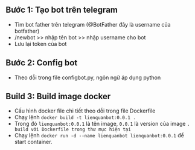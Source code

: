 ## Bước 1: Tạo bot trên telegram
- Tìm bot father trên telegram (@BotFather đây là username của botfather)
- /newbot >> nhập tên bot >> nhập username cho bot
- Lưu lại token của bot

## Bước 2: Config bot
- Theo dỗi trong file configbot.py, ngôn ngữ áp dụng python

## Build 3: Build image docker
- Cấu hình docker file chi tiết theo dỗi trong file Dockerfile
- Chạy lệnh `docker build -t lienquanbot:0.0.1 .`
- Trong đó `lienquanbot:0.0.1` là tên image, `0.0.1` là version của image `. build với Dockerfile trong thư mục hiện tại`
- Chạy lệnh `docker run -d --name lienquanbot lienquanbot:0.0.1` để start container.